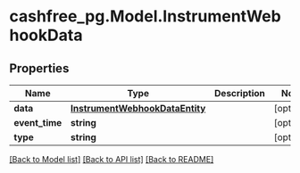 # cashfree_pg.Model.InstrumentWebhookData

## Properties

Name | Type | Description | Notes
------------ | ------------- | ------------- | -------------
**data** | [**InstrumentWebhookDataEntity**](InstrumentWebhookDataEntity.md) |  | [optional] 
**event_time** | **string** |  | [optional] 
**type** | **string** |  | [optional] 

[[Back to Model list]](../README.md#documentation-for-models) [[Back to API list]](../README.md#documentation-for-api-endpoints) [[Back to README]](../README.md)

